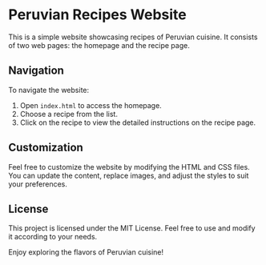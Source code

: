 # Peruvian Recipes Website

This is a simple website showcasing recipes of Peruvian cuisine. It consists of two web pages: the homepage and the recipe page.

## Navigation

To navigate the website:

1. Open `index.html` to access the homepage.
2. Choose a recipe from the list.
3. Click on the recipe to view the detailed instructions on the recipe page.

## Customization

Feel free to customize the website by modifying the HTML and CSS files. You can update the content, replace images, and adjust the styles to suit your preferences.

## License

This project is licensed under the MIT License. Feel free to use and modify it according to your needs.

Enjoy exploring the flavors of Peruvian cuisine!